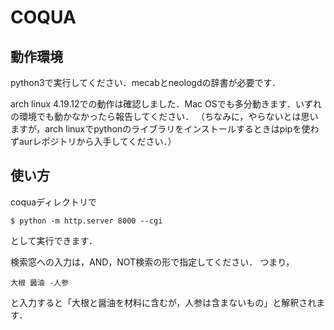 # COQUA
## 動作環境
python3で実行してください．mecabとneologdの辞書が必要です．

arch linux 4.19.12での動作は確認しました．Mac OSでも多分動きます．いずれの環境でも動かなかったら報告してください．
（ちなみに，やらないとは思いますが，arch linuxでpythonのライブラリをインストールするときはpipを使わずaurレポジトリから入手してください．）
## 使い方
coquaディレクトリで
```
$ python -m http.server 8000 --cgi

```
として実行できます．

検索窓への入力は，AND，NOT検索の形で指定してください．
つまり，
```
大根 醤油 -人参
```
と入力すると「大根と醤油を材料に含むが，人参は含まないもの」と解釈されます．

